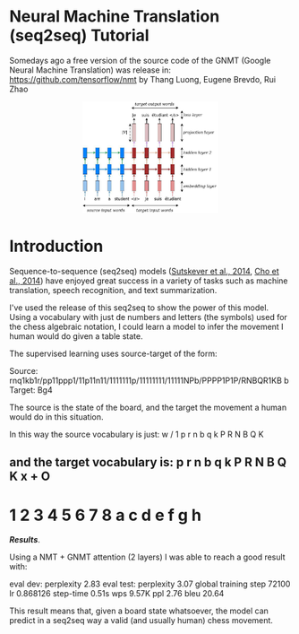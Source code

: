
# Neural Machine Translation (seq2seq) Tutorial

Somedays ago a free version of the source code of the GNMT (Google Neural Machine Translation) was release in: https://github.com/tensorflow/nmt
by Thang Luong, Eugene Brevdo, Rui Zhao

<p align="center">
<img width="48%" src="nmt/g3doc/img/seq2seq.jpg" />
<br>

# Introduction

Sequence-to-sequence (seq2seq) models
([Sutskever et al., 2014](https://papers.nips.cc/paper/5346-sequence-to-sequence-learning-with-neural-networks.pdf),
[Cho et al., 2014](http://emnlp2014.org/papers/pdf/EMNLP2014179.pdf)) have
enjoyed great success in a variety of tasks such as machine translation, speech
recognition, and text summarization.

I've used the release of this seq2seq to show the power of this model. Using a vocabulary with just de numbers and letters
(the symbols) used for the chess algebraic notation, I could learn a model to infer the movement I human would do given
a table state.

The supervised learning uses source-target of the form:

Source: rnq1kb1r/pp11ppp1/11p11n11/1111111p/11111111/11111NPb/PPPP1P1P/RNBQR1KB b
Target: Bg4

The source is the state of the board, and the target the movement a human would do in this situation.

In this way the source vocabulary is just:
<s>
</s>
w
/
1
p
r
n
b
q
k
P
R
N
B
Q
K

and the target vocabulary is:
<s>
</s>
p
r
n
b
q
k
P
R
N
B
Q
K
x
+
O
-
1
2
3
4
5
6
7
8
a
c
d
e
f
g
h
=

***Results***.

Using a NMT + GNMT attention (2 layers) I was able to reach a good result with:

eval dev: perplexity 2.83
eval test: perplexity 3.07
global training step 72100 lr 0.868126 step-time 0.51s wps 9.57K ppl 2.76 bleu 20.64

This result means that, given a board state whatsoever, the model can predict in a seq2seq way a valid (and usually human)
chess movement.



